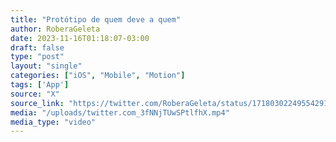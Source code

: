 ```yaml
---
title: "Protótipo de quem deve a quem"
author: RoberaGeleta
date: 2023-11-16T01:18:07-03:00
draft: false
type: "post"
layout: "single"
categories: ["iOS", "Mobile", "Motion"]
tags: ['App']
source: "X"
source_link: "https://twitter.com/RoberaGeleta/status/1718030224955429167"
media: "/uploads/twitter.com_3fNNjTUwSPtlfhX.mp4"
media_type: "video"
---
```


